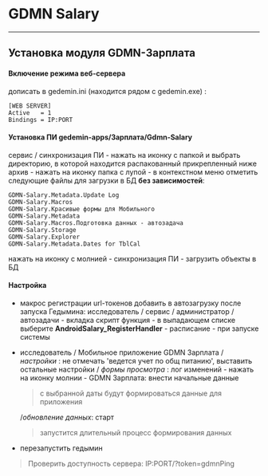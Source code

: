 GDMN Salary
===================

----------
Установка модуля GDMN-Зарплата
-------------


#### <i class="icon-globe"></i> Включение режима веб-сервера

дописать в gedemin.ini (находится рядом с gedemin.exe) : 
```
[WEB SERVER]
Active   = 1
Bindings = IP:PORT
```
#### <i class="icon-folder-open"></i> Установка ПИ gedemin-apps/Зарплата/Gdmn-Salary

сервис / синхронизация ПИ - нажать на иконку с папкой и выбрать директорию, в которой находится распакованный прикрепленный ниже архив - нажать на иконку папка с лупой - в контекстном меню отметить следующие файлы  для загрузки в БД **без зависимостей**: 
```
GDMN-Salary.Metadata.Update Log
GDMN-Salary.Macros
GDMN-Salary.Красивые формы для Мобильного
GDMN-Salary.Metadata
GDMN-Salary.Macros.Подготовка данных - автозадача
GDMN-Salary.Storage
GDMN-Salary.Explorer
GDMN-Salary.Metadata.Dates for TblCal
``` 
нажать на иконку с молнией - синхронизация ПИ - загрузить объекты в БД

#### <i class="icon-cog"></i> Настройка

- макрос регистрации url-токенов добавить в автозагрузку после запуска Гедымина:
исследователь / сервис / администратор / автозадачи - вкладка скрипт функция - в выпадающем списке выберите **AndroidSalary_RegisterHandler** - расписание - при запуске системы
- исследователь / Мобильное приложение GDMN  Зарплата
/ *настройки* : 
    не отмечать 'ведется учет по общ питанию', выставить остальные настройки
/ *формы просмотра* : 
    лог изменений - нажать на иконку молнии - GDMN Зарплата: внести начальные данные 

    > с выбранной даты будут формироваться данные для приложения

    /*обновление данных*: старт 
    > запустится длительный процесс формирования данных

- перезапустить гедымин

> Проверить доступность сервера: IP:PORT/?token=gdmnPing 